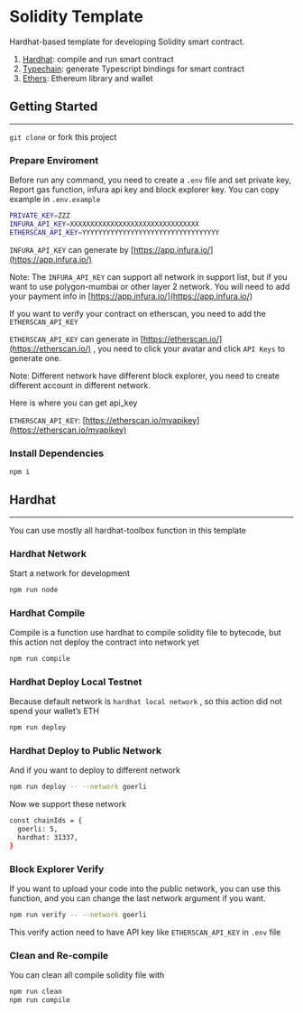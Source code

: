 # Solidity Template
Hardhat-based template for developing Solidity smart contract.

1. [Hardhat](https://github.com/NomicFoundation/hardhat): compile and run smart contract
2. [Typechain](https://github.com/dethcrypto/TypeChain): generate Typescript bindings for smart contract
3. [Ethers](https://github.com/ethers-io/ethers.js/): Ethereum library and wallet

## Getting Started

---

`git clone` or fork this project

### Prepare Enviroment

Before run any command, you need to create a `.env` file and set private key, Report gas function, infura api key and block explorer key. You can copy example in `.env.example` 

```bash
PRIVATE_KEY=ZZZ
INFURA_API_KEY=XXXXXXXXXXXXXXXXXXXXXXXXXXXXXXXX
ETHERSCAN_API_KEY=YYYYYYYYYYYYYYYYYYYYYYYYYYYYYYYYYY
```

`INFURA_API_KEY` can generate by [https://app.infura.io/](https://app.infura.io/)

Note: The `INFURA_API_KEY` can support all network in support list, but if you want to use polygon-mumbai or other layer 2 network. You will need to add your payment info in [https://app.infura.io/](https://app.infura.io/) 

If you want to verify your contract on etherscan, you need to add the `ETHERSCAN_API_KEY`

`ETHERSCAN_API_KEY` can generate in [https://etherscan.io/](https://etherscan.io/) , you need to click your avatar and click `API Keys` to generate one.

Note: Different network have different block explorer, you need to create different account in different network.

Here is where you can get api_key

`ETHERSCAN_API_KEY`: [https://etherscan.io/myapikey](https://etherscan.io/myapikey)

### Install Dependencies

```bash
npm i
```

## Hardhat

---

You can use mostly all hardhat-toolbox function in this template

### Hardhat Network

Start a network for development

```bash
npm run node
```

### Hardhat Compile

Compile is a function use hardhat to compile solidity file to bytecode, but this action not deploy the contract into network yet

```bash
npm run compile
```

### Hardhat Deploy Local Testnet

Because default network is `hardhat local network` , so this action did not spend your wallet’s ETH

```bash
npm run deploy
```

### Hardhat Deploy to Public Network

And if you want to deploy to different network

```bash
npm run deploy -- --network goerli
```

Now we support these network

```bash
const chainIds = {
  goerli: 5,
  hardhat: 31337,
}
```

### Block Explorer Verify

If you want to upload your code into the public network, you can use this function, and you can change the last network argument if you want.

```bash
npm run verify -- --network goerli
```

This verify action need to have API key like `ETHERSCAN_API_KEY` in `.env` file

### Clean and Re-compile

You can clean all compile solidity file with

```bash
npm run clean
npm run compile
```
